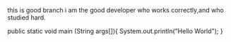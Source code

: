 


this is good branch
i am the good developer who works correctly,and who studied hard.


public static void main (String args[]){
    System.out.println("Hello World");
}

